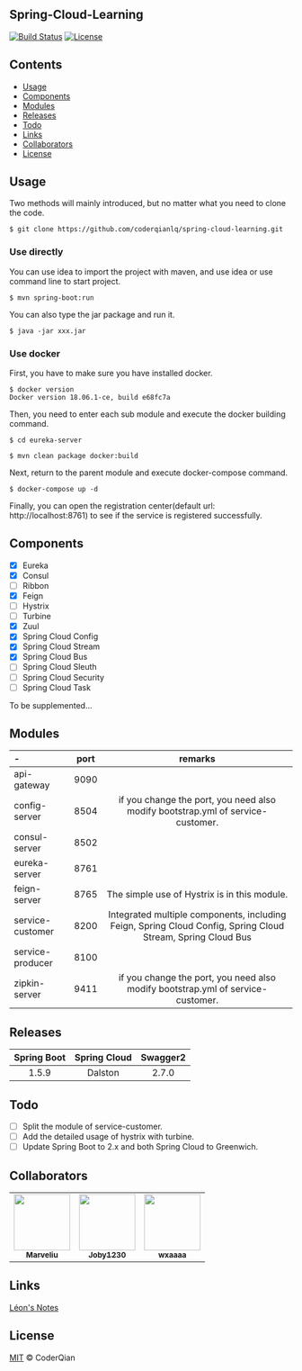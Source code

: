## Spring-Cloud-Learning 

[![Build Status](https://travis-ci.org/coderqianlq/spring-cloud-learning.svg?branch=master)](https://travis-ci.org/coderqianlq/spring-cloud-cli)
[![License](https://img.shields.io/badge/license-MIT-blue.svg)](https://github.com/coderqianlq/spring-cloud-learning/blob/master/LICENSE)

## Contents

* [Usage](#usage)
* [Components](#components)
* [Modules](#modules)
* [Releases](#releases)
* [Todo](#todo)
* [Links](#links)
* [Collaborators](#collaborators)
* [License](#license)

## Usage

Two methods will mainly introduced, but no matter what you need to clone the code.

```
$ git clone https://github.com/coderqianlq/spring-cloud-learning.git
```

### Use directly

You can use idea to import the project with maven, and use idea or use command line to start project.

```
$ mvn spring-boot:run
```

You can also type the jar package and run it.

```
$ java -jar xxx.jar
```

### Use docker

First, you have to make sure you have installed docker.

```
$ docker version
Docker version 18.06.1-ce, build e68fc7a
```

Then, you need to enter each sub module and execute the docker building command.

```
$ cd eureka-server

$ mvn clean package docker:build
```

Next, return to the parent module and execute docker-compose command.

```
$ docker-compose up -d
```

Finally, you can open the registration center(default url: http://localhost:8761) to see if the service is registered successfully.

## Components

- [x] Eureka
- [x] Consul
- [ ] Ribbon
- [x] Feign
- [ ] Hystrix
- [ ] Turbine
- [x] Zuul
- [x] Spring Cloud Config
- [x] Spring Cloud Stream
- [x] Spring Cloud Bus
- [ ] Spring Cloud Sleuth
- [ ] Spring Cloud Security
- [ ] Spring Cloud Task

To be supplemented...

## Modules

|      -           |     port     |     remarks     |
| :-------------   | :----------: | :-------------: |
| api-gateway      |     9090     |                 |
| config-server    |     8504     | if you change the port, you need also modify bootstrap.yml of service-customer. |
| consul-server    |     8502     |                 |
| eureka-server    |     8761     |                 |
| feign-server     |     8765     | The simple use of Hystrix is in this module. |
| service-customer |     8200     | Integrated multiple components, including Feign, Spring Cloud Config, Spring Cloud Stream, Spring Cloud Bus |
| service-producer |     8100     |                 |
| zipkin-server    |     9411     | if you change the port, you need also modify bootstrap.yml of service-customer. |

## Releases

| Spring Boot | Spring Cloud | Swagger2 |
| :---------: | :----------: | :------: |
|    1.5.9    |    Dalston   |   2.7.0  |

## Todo

- [ ] Split the module of service-customer.
- [ ] Add the detailed usage of hystrix with turbine.
- [ ] Update Spring Boot to 2.x and both Spring Cloud to Greenwich.

## Collaborators

<!-- https://github.com/all-contributors/all-contributors -->
<table>
  <tr>
    <td align="center">
      <a href="https://github.com/Marveliu">
      <img src="https://avatars3.githubusercontent.com/u/15508722?v=4" width="100"/>
      <br />
      <sub><b>Marveliu</b></sub>
      </a>
    </td>
    <td align="center">
      <a href="https://github.com/Joby1230">
      <img src="https://avatars3.githubusercontent.com/u/23372369?v=4" width="100"/>
      <br />
      <sub><b>Joby1230</b></sub>
      </a>
    </td>
    <td align="center">
      <a href="https://github.com/wxaaaa">
      <img src="https://avatars3.githubusercontent.com/u/19554712?&v=4" width="100"/>
      <br />
      <sub><b>wxaaaa</b></sub>
      </a>
    </td>
  </tr>
</table>  

## Links
[Léon's Notes](https://www.qianlq.com/)

## License
[MIT](https://github.com/coderqianlq/spring-cloud-learning/blob/master/LICENSE) © CoderQian